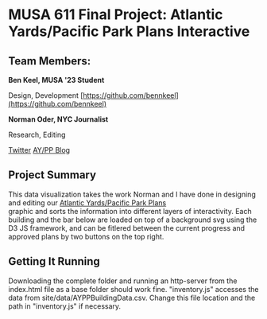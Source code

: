 # MUSA 611 Final Project: Atlantic Yards/Pacific Park Plans Interactive

## Team Members:

**Ben Keel, MUSA '23 Student**

Design, Development
[https://github.com/bennkeel](https://github.com/bennkeel)

**Norman Oder, NYC Journalist**

Research, Editing

[Twitter](https://twitter.com/AYReport)
[AY/PP Blog](https://atlanticyardsreport.blogspot.com/)
 
## Project Summary
This data visualization takes the work Norman and I have done in designing and editing our [Atlantic Yards/Pacific Park Plans](https://blogger.googleusercontent.com/img/b/R29vZ2xl/AVvXsEh-0yNDDy3gcfH1t2qzJg1uiz0vn3YYhGZ9SlzxXQ7W7P909Xw1L9AEApESM2o_GQsRnQteVmkDazxke6WEEsQbr8FBuuSvfxuABTmF7SXq_EQs3eKjBcqO2sCiI3-5qf9G41mpSSWCl3gAKY7f5N5jGcXAiTMDPC4pej7X8610Edc86YZihac/s960/AYPP_Plans_221121_72.jpg)  
graphic and sorts the information into different layers of interactivity. Each building and the bar below are loaded on top of a background svg using the 
D3 JS framework, and can be fitlered between the current progress and approved plans by two buttons on the top right.

## Getting It Running
Downloading the complete folder and running an http-server from the index.html file as a base folder should work fine. "inventory.js" accesses the data
from site/data/AYPPBuildingData.csv. Change this file location and the path in "inventory.js" if necessary.
